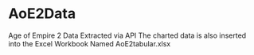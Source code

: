 # AoE2Data
Age of Empire 2 Data Extracted via API
The charted data is also inserted into the Excel Workbook Named AoE2tabular.xlsx
